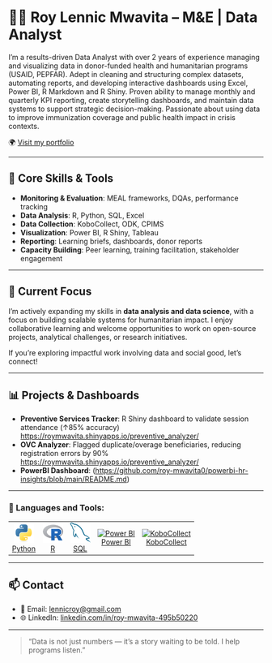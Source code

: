 # 👨‍💻 Roy Lennic Mwavita – M&E | Data Analyst

I’m a results-driven Data Analyst with over 2 years of experience managing and visualizing data in donor-funded health and humanitarian programs (USAID, PEPFAR). Adept in cleaning and structuring complex datasets, automating reports, and developing interactive dashboards using Excel, Power BI, R Markdown and R Shiny. Proven ability to manage monthly and quarterly KPI reporting, create storytelling dashboards, and maintain data systems to support strategic decision-making. Passionate about using data to improve immunization coverage and public health impact in crisis contexts.

🌍 [Visit my portfolio](https://roy-mwavita0.github.io/portfolio/roy_mwavita)

---

## 🔧 Core Skills & Tools

- **Monitoring & Evaluation**: MEAL frameworks, DQAs, performance tracking
- **Data Analysis**: R, Python, SQL, Excel
- **Data Collection**: KoboCollect, ODK, CPIMS
- **Visualization**: Power BI, R Shiny, Tableau
- **Reporting**: Learning briefs, dashboards, donor reports
- **Capacity Building**: Peer learning, training facilitation, stakeholder engagement

---

## 🚀 Current Focus

I’m actively expanding my skills in **data analysis and data science**, with a focus on building scalable systems for humanitarian impact. I enjoy collaborative learning and welcome opportunities to work on open-source projects, analytical challenges, or research initiatives.

If you’re exploring impactful work involving data and social good, let’s connect!

---
## 📊 Projects & Dashboards

- **Preventive Services Tracker**: R Shiny dashboard to validate session attendance (↑85% accuracy) https://roymwavita.shinyapps.io/preventive_analyzer/
- **OVC Analyzer**: Flagged duplicate/overage beneficiaries, reducing registration errors by 90% https://roymwavita.shinyapps.io/preventive_analyzer/
- **PowerBI Dashboard**: (https://github.com/roy-mwavita0/powerbi-hr-insights/blob/main/README.md)


---

<h3 align="left">🧰 Languages and Tools:</h3>

<table>
  <tr>
    <td align="center">
      <a href="https://www.python.org" target="_blank">
        <img src="https://raw.githubusercontent.com/devicons/devicon/master/icons/python/python-original.svg" width="40" height="40" alt="Python" />
        <br/>Python
      </a>
    </td>
    <td align="center">
      <a href="https://www.r-project.org/" target="_blank">
        <img src="https://raw.githubusercontent.com/devicons/devicon/master/icons/r/r-original.svg" width="40" height="40" alt="R" />
        <br/>R
      </a>
    </td>
    <td align="center">
      <a href="https://www.mysql.com/" target="_blank">
        <img src="https://raw.githubusercontent.com/devicons/devicon/master/icons/mysql/mysql-original.svg" width="40" height="40" alt="SQL" />
        <br/>SQL
      </a>
    </td>
    <td align="center">
      <a href="https://powerbi.microsoft.com/" target="_blank">
        <img src="https://img.icons8.com/color/48/000000/power-bi.png" width="40" height="40" alt="Power BI" />
        <br/>Power BI
      </a>
    </td>
    <td align="center">
      <a href="https://www.kobotoolbox.org/" target="_blank">
        <img src="https://raw.githubusercontent.com/kobotoolbox/kobotoolbox/main/kobotoolbox/static/img/favicon.png" width="40" height="40" alt="KoboCollect" />
        <br/>KoboCollect
      </a>
    </td>
  </tr>
</table>


---

## 📫 Contact

- 📧 Email: lennicroy@gmail.com  
- 🌐 LinkedIn: [linkedin.com/in/roy-mwavita-495b50220](https://linkedin.com/in/roy-mwavita-495b50220)

---

> “Data is not just numbers — it’s a story waiting to be told. I help programs listen.”

